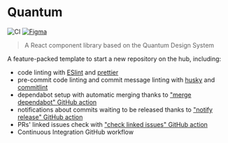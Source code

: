 # Quantum

![CI](https://github.com/nearform/hub-template/actions/workflows/ci.yml/badge.svg?event=push) [![Figma](https://img.shields.io/badge/figma-designs-f24e1e?logo=figma)](https://www.figma.com/file/XFbhstkgQFz8ZefAU3w2p4/1.-Quantum-Design-System?type=design&node-id=1-5&mode=design&t=Zjds6CFL8asuPc4a-0)

> A React component library based on the Quantum Design System

A feature-packed template to start a new repository on the hub, including:

- code linting with [ESlint](https://eslint.org) and [prettier](https://prettier.io)
- pre-commit code linting and commit message linting with [husky](https://www.npmjs.com/package/husky) and [commitlint](https://commitlint.js.org/)
- dependabot setup with automatic merging thanks to ["merge dependabot" GitHub action](https://github.com/fastify/github-action-merge-dependabot)
- notifications about commits waiting to be released thanks to ["notify release" GitHub action](https://github.com/nearform/github-action-notify-release)
- PRs' linked issues check with ["check linked issues" GitHub action](https://github.com/nearform/github-action-check-linked-issues)
- Continuous Integration GitHub workflow
